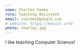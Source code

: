 ```yaml
---
name: Charles Simms
role: Teaching Assistant
email: cwsimms@google.com
# website: https://kevinl.info
photo: charles.jpg
---
```


I like teaching Computer Science!
